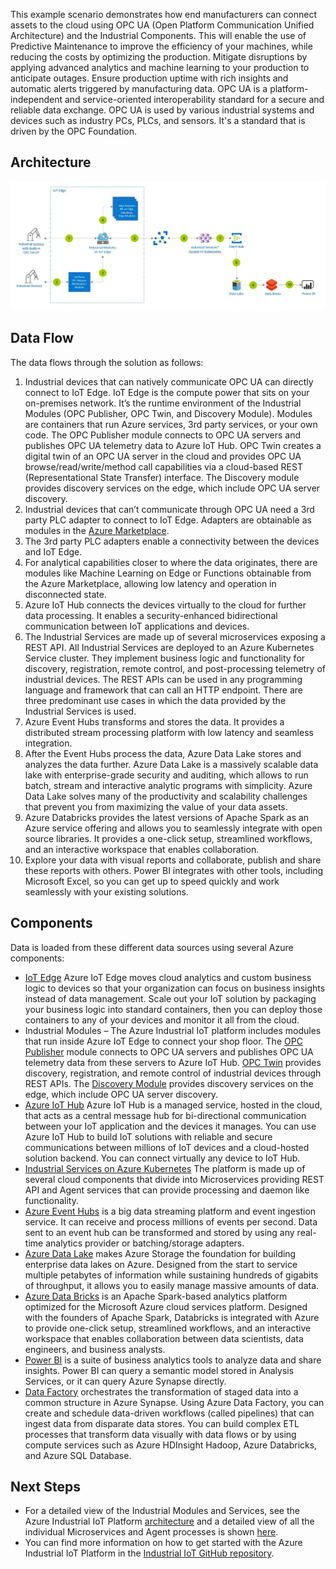 


This example scenario demonstrates how end manufacturers can connect assets to the cloud using OPC UA (Open Platform Communication Unified Architecture) and the Industrial Components. This will enable the use of Predictive Maintenance to improve the efficiency of your machines, while reducing the costs by optimizing the production. Mitigate disruptions by applying advanced analytics and machine learning to your production to anticipate outages. Ensure production uptime with rich insights and automatic alerts triggered by manufacturing data. OPC UA is a platform-independent and service-oriented interoperability standard for a secure and reliable data exchange. OPC UA is used by various industrial systems and devices such as industry PCs, PLCs, and sensors. It's a standard that is driven by the OPC Foundation.

## Architecture

![Architecture Diagram](../media/iot-predictive-maintenance.png)

## Data Flow

The data flows through the solution as follows:

1. Industrial devices that can natively communicate OPC UA can directly connect to IoT Edge. IoT Edge is the compute power that sits on your on-premises network. It’s the runtime environment of the Industrial Modules (OPC Publisher, OPC Twin, and Discovery Module). Modules are containers that run Azure services, 3rd party services, or your own code. The OPC Publisher module connects to OPC UA servers and publishes OPC UA telemetry data to Azure IoT Hub. OPC Twin creates a digital twin of an OPC UA server in the cloud and provides OPC UA browse/read/write/method call capabilities via a cloud-based REST (Representational State Transfer) interface. The Discovery module provides discovery services on the edge, which include OPC UA server discovery.
1. Industrial devices that can’t communicate through OPC UA need a 3rd party PLC adapter to connect to IoT Edge. Adapters are obtainable as modules in the [Azure Marketplace](https://azuremarketplace.microsoft.com/marketplace/).
1. The 3rd party PLC adapters enable a connectivity between the devices and IoT Edge.
1. For analytical capabilities closer to where the data originates, there are modules like Machine Learning on Edge or Functions obtainable from the Azure Marketplace, allowing low latency and operation in disconnected state.
1. Azure IoT Hub connects the devices virtually to the cloud for further data processing. It enables a security-enhanced bidirectional communication between IoT applications and devices.
1. The Industrial Services are made up of several microservices exposing a REST API. All Industrial Services are deployed to an Azure Kubernetes Service cluster. They implement business logic and functionality for discovery, registration, remote control, and post-processing telemetry of industrial devices. The REST APIs can be used in any programming language and framework that can call an HTTP endpoint. There are three predominant use cases in which the data provided by the Industrial Services is used.
1. Azure Event Hubs transforms and stores the data. It provides a distributed stream processing platform with low latency and seamless integration.
1. After the Event Hubs process the data, Azure Data Lake stores and analyzes the data further. Azure Data Lake is a massively scalable data lake with enterprise-grade security and auditing, which allows to run batch, stream and interactive analytic programs with simplicity. Azure Data Lake solves many of the productivity and scalability challenges that prevent you from maximizing the value of your data assets.
1. Azure Databricks provides the latest versions of Apache Spark as an Azure service offering and allows you to seamlessly integrate with open source libraries. It provides a one-click setup, streamlined workflows, and an interactive workspace that enables collaboration.
1. Explore your data with visual reports and collaborate, publish and share these reports with others. Power BI integrates with other tools, including Microsoft Excel, so you can get up to speed quickly and work seamlessly with your existing solutions.

## Components

Data is loaded from these different data sources using several Azure components:

- [IoT Edge](/azure/iot-edge/about-iot-edge) Azure IoT Edge moves cloud analytics and custom business logic to devices so that your organization can focus on business insights instead of data management. Scale out your IoT solution by packaging your business logic into standard containers, then you can deploy those containers to any of your devices and monitor it all from the cloud.
- Industrial Modules – The Azure Industrial IoT platform includes modules that run inside Azure IoT Edge to connect your shop floor. The [OPC Publisher](https://github.com/Azure/Industrial-IoT/blob/master/docs/modules/publisher.md) module connects to OPC UA servers and publishes OPC UA telemetry data from these servers to Azure IoT Hub. [OPC Twin](https://github.com/Azure/Industrial-IoT/blob/master/docs/modules/twin.md) provides discovery, registration, and remote control of industrial devices through REST APIs. The [Discovery Module](https://github.com/Azure/Industrial-IoT/blob/master/docs/modules/discovery.md) provides discovery services on the edge, which include OPC UA server discovery.
- [Azure IoT Hub](/azure/iot-hub/) Azure IoT Hub is a managed service, hosted in the cloud, that acts as a central message hub for bi-directional communication between your IoT application and the devices it manages. You can use Azure IoT Hub to build IoT solutions with reliable and secure communications between millions of IoT devices and a cloud-hosted solution backend. You can connect virtually any device to IoT Hub.
- [Industrial Services on Azure Kubernetes](https://github.com/Azure/Industrial-IoT/tree/master/docs/services) The platform is made up of several cloud components that divide into Microservices providing REST API and Agent services that can provide processing and daemon like functionality.
- [Azure Event Hubs](/azure/event-hubs/event-hubs-about/) is a big data streaming platform and event ingestion service. It can receive and process millions of events per second. Data sent to an event hub can be transformed and stored by using any real-time analytics provider or batching/storage adapters.
- [Azure Data Lake](/azure/storage/blobs/data-lake-storage-introduction/) makes Azure Storage the foundation for building enterprise data lakes on Azure. Designed from the start to service multiple petabytes of information while sustaining hundreds of gigabits of throughput, it allows you to easily manage massive amounts of data.
- [Azure Data Bricks](/azure/databricks/) is an Apache Spark-based analytics platform optimized for the Microsoft Azure cloud services platform. Designed with the founders of Apache Spark, Databricks is integrated with Azure to provide one-click setup, streamlined workflows, and an interactive workspace that enables collaboration between data scientists, data engineers, and business analysts.
- [Power BI](/power-bi) is a suite of business analytics tools to analyze data and share insights. Power BI can query a semantic model stored in Analysis Services, or it can query Azure Synapse directly.
- [Data Factory](/azure/data-factory/) orchestrates the transformation of staged data into a common structure in Azure Synapse. Using Azure Data Factory, you can create and schedule data-driven workflows (called pipelines) that can ingest data from disparate data stores. You can build complex ETL processes that transform data visually with data flows or by using compute services such as Azure HDInsight Hadoop, Azure Databricks, and Azure SQL Database.

## Next Steps

- For a detailed view of the Industrial Modules and Services, see the Azure Industrial IoT Platform [architecture](https://github.com/Azure/Industrial-IoT/blob/master/docs/architecture.md) and a detailed view of all the individual Microservices and Agent processes is shown [here](https://github.com/Azure/Industrial-IoT/blob/master/docs/architecture-details.md).
- You can find more information on how to get started with the Azure Industrial IoT Platform in the [Industrial IoT GitHub repository](https://github.com/Azure/Industrial-IoT/blob/master/docs/architecture-details.md).